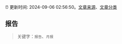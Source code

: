 :alarm_clock: 更新时间: 2024-09-06 02:56:50。[文章来源](/README.md)、[文章分类](/TAGS.md)

## 报告


> 关键字：`报告`、`月报`




